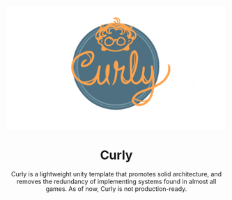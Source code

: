 ![Curly Logo](./Images/logo_transparent.png)

<div align="center">
    <h1>Curly</h1>
    <p>
        Curly is a lightweight unity template that promotes solid architecture, and removes the redundancy of implementing systems found in almost all games. As of now, Curly is not production-ready.
    </p>
</div>